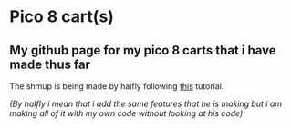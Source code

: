 # Pico 8 cart(s)

## My github page for my pico 8 carts that i have made thus far

The shmup is being made by halfly following [this](https://www.youtube.com/watch?v=81WM_cjp9fo&list=PLea8cjCua_P3Sfq4XJqNVbd1vsWnh7LZd&index=1&ab_channel=LazyDevs) tutorial.

*(By halfly i mean that i add the same features that he is making but i am making all of it with my own code without looking at his code)*
